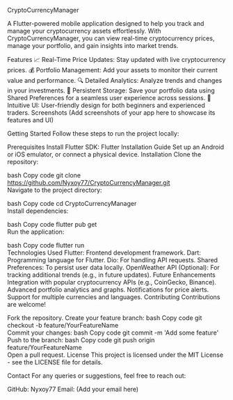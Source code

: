 CryptoCurrencyManager


A Flutter-powered mobile application designed to help you track and manage your cryptocurrency assets effortlessly. With CryptoCurrencyManager, you can view real-time cryptocurrency prices, manage your portfolio, and gain insights into market trends.

Features
📈 Real-Time Price Updates: Stay updated with live cryptocurrency prices.
💰 Portfolio Management: Add your assets to monitor their current value and performance.
🔍 Detailed Analytics: Analyze trends and changes in your investments.
💾 Persistent Storage: Save your portfolio data using Shared Preferences for a seamless user experience across sessions.
🚀 Intuitive UI: User-friendly design for both beginners and experienced traders.
Screenshots
(Add screenshots of your app here to showcase its features and UI)

Getting Started
Follow these steps to run the project locally:

Prerequisites
Install Flutter SDK: Flutter Installation Guide
Set up an Android or iOS emulator, or connect a physical device.
Installation
Clone the repository:

bash
Copy code
git clone https://github.com/Nyxoy77/CryptoCurrencyManager.git  
Navigate to the project directory:

bash
Copy code
cd CryptoCurrencyManager  
Install dependencies:

bash
Copy code
flutter pub get  
Run the application:

bash
Copy code
flutter run  
Technologies Used
Flutter: Frontend development framework.
Dart: Programming language for Flutter.
Dio: For handling API requests.
Shared Preferences: To persist user data locally.
OpenWeather API (Optional): For tracking additional trends (e.g., in future updates).
Future Enhancements
Integration with popular cryptocurrency APIs (e.g., CoinGecko, Binance).
Advanced portfolio analytics and graphs.
Notifications for price alerts.
Support for multiple currencies and languages.
Contributing
Contributions are welcome!

Fork the repository.
Create your feature branch:
bash
Copy code
git checkout -b feature/YourFeatureName  
Commit your changes:
bash
Copy code
git commit -m 'Add some feature'  
Push to the branch:
bash
Copy code
git push origin feature/YourFeatureName  
Open a pull request.
License
This project is licensed under the MIT License - see the LICENSE file for details.

Contact
For any queries or suggestions, feel free to reach out:

GitHub: Nyxoy77
Email: (Add your email here)
